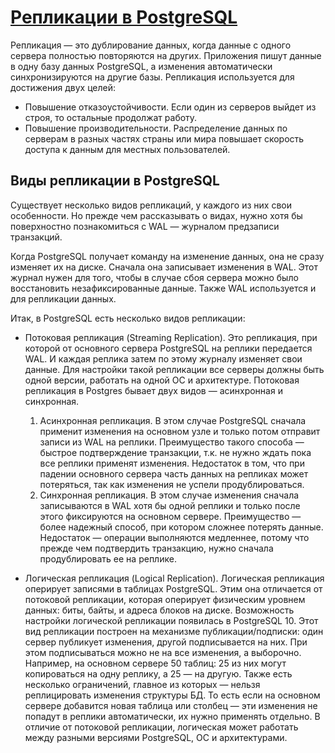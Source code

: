 
# [Репликации в PostgreSQL](https://selectel.ru/blog/tutorials/how-to-set-up-replication-in-postgresql/)

Репликация — это дублирование данных, когда данные с одного сервера полностью повторяются на других. Приложения пишут данные в одну базу данных PostgreSQL, а изменения автоматически синхронизируются на другие базы.
Репликация используется для достижения двух целей:

-    Повышение отказоустойчивости. Если один из серверов выйдет из строя, то остальные продолжат работу.
-    Повышение производительности. Распределение данных по серверам в разных частях страны или мира повышает скорость доступа к данным для местных пользователей.

## Виды репликации в PostgreSQL

Существует несколько видов репликаций, у каждого из них свои особенности. Но прежде чем рассказывать о видах, нужно хотя бы поверхностно познакомиться с WAL — журналом предзаписи транзакций.

Когда PostgreSQL получает команду на изменение данных, она не сразу изменяет их на диске. Сначала она записывает изменения в WAL. Этот журнал нужен для того, чтобы в случае сбоя сервера можно было восстановить незафиксированные данные. Также WAL используется и для репликации данных.

Итак, в PostgreSQL есть несколько видов репликации:

- Потоковая репликация (Streaming Replication). Это репликация, при которой от основного сервера PostgreSQL на реплики передается WAL. И каждая реплика затем по этому журналу изменяет свои данные. Для настройки такой репликации все серверы должны быть одной версии, работать на одной ОС и архитектуре. Потоковая репликация в Postgres бывает двух видов — асинхронная и синхронная.

    1. Асинхронная репликация. В этом случае PostgreSQL сначала применит изменения на основном узле и только потом отправит записи из WAL на реплики. Преимущество такого способа — быстрое подтверждение транзакции, т.к. не нужно ждать пока все реплики применят изменения. Недостаток в том, что при падении основного сервера часть данных на репликах может потеряться, так как изменения не успели продублироваться.
    2. Синхронная репликация. В этом случае изменения сначала записываются в WAL хотя бы одной реплики и только после этого фиксируются на основном сервере. Преимущество — более надежный способ, при котором сложнее потерять данные. Недостаток — операции выполняются медленнее, потому что прежде чем подтвердить транзакцию, нужно сначала продублировать ее на реплике.

- Логическая репликация (Logical Replication). Логическая репликация оперирует записями в таблицах PostgreSQL. Этим она отличается от потоковой репликации, которая оперирует физическим уровнем данных: биты, байты, и адреса блоков на диске. Возможность настройки логической репликации появилась в PostgreSQL 10.
Этот вид репликации построен на механизме публикации/подписки: один сервер публикует изменения, другой подписывается на них. При этом подписываться можно не на все изменения, а выборочно. Например, на основном сервере 50 таблиц: 25 из них могут копироваться на одну реплику, а 25 — на другую.
Также есть несколько ограничений, главное из которых — нельзя реплицировать изменения структуры БД. То есть если на основном сервере добавится новая таблица или столбец — эти изменения не попадут в реплики автоматически, их нужно применять отдельно.
В отличие от потоковой репликации, логическая может работать между разными версиями PostgreSQL, ОС и архитектурами.

